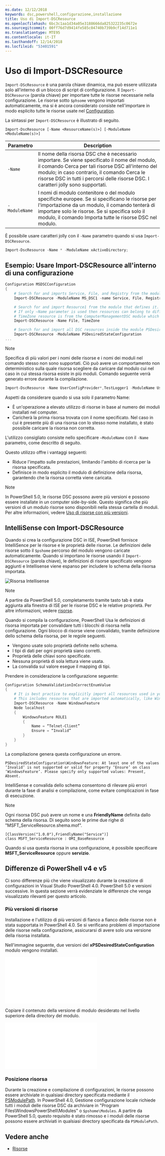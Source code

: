 ```yaml
---
ms.date: 12/12/2018
keywords: dsc,powershell,configurazione,installazione
title: Uso di Import-DSCResource
ms.openlocfilehash: 6bc3c1aa1d34a05e3188666da825322235c0672e
ms.sourcegitcommit: 00ff76d7d9414fe585c04740b739b9cf14d711e1
ms.translationtype: MTE95
ms.contentlocale: it-IT
ms.lasthandoff: 12/14/2018
ms.locfileid: "53401591"
---
```

# <a name="using-import-dscresource"></a>Uso di Import-DSCResource

`Import-DScResource` è una parola chiave dinamica, ma può essere utilizzata solo all'interno di un blocco di script di configurazione. Il `Import-DSCResource` (parola chiave) per importare tutte le risorse necessarie nella configurazione. Le risorse sotto `$phsome` vengono importati automaticamente, ma si è ancora considerato consiste nell'importare in modo esplicito tutte le risorse usate nel [Configuration](Configurations.md).

La sintassi per `Import-DSCResource` è illustrato di seguito.

```syntax
Import-DscResource [-Name <ResourceName(s)>] [-ModuleName <ModuleName(s)>]
```

|Parametro  |Description  |
|---------|---------|
|`-Name`|Il nome della risorsa DSC che è necessario importare. Se viene specificato il nome del modulo, il comando Cerca per tali risorse DSC all'interno del modulo; in caso contrario, il comando Cerca le risorse DSC in tutti i percorsi delle risorse DSC. I caratteri jolly sono supportati.|
|`-ModuleName`|I nomi di modulo contenitore o del modulo specifiche europee.  Se si specificano le risorse per l'importazione da un modulo, il comando tenterà di importare solo le risorse. Se si specifica solo il modulo, il comando Importa tutte le risorse DSC nel modulo.|

È possibile usare caratteri jolly con il `-Name` parametro quando si usa `Import-DSCResource`.

```powershell
Import-DscResource -Name * -ModuleName xActiveDirectory;
```

## <a name="example-use-import-dscresource-within-a-configuration"></a>Esempio: Usare Import-DSCResource all'interno di una configurazione

```powershell
Configuration MSDSCConfiguration
{
    # Search for and imports Service, File, and Registry from the module PSDesiredStateConfiguration.
    Import-DSCResource -ModuleName MS_DSC1 -name Service, File, Registry

    # Search for and import Resource1 from the module that defines it.
    # If only –Name parameter is used then resources can belong to different PowerShell modules as well.
    # TimeZone resource is from the ComputerManagementDSC module which is not installed by default.
    Import-DSCResource -Name File, TimeZone

    # Search for and import all DSC resources inside the module PSDesiredStateConfiguration.
    Import-DSCResource -ModuleName PSDesiredStateConfiguration
...
```

> [!NOTE]
> Specifica di più valori per i nomi delle risorse e i nomi dei moduli nel comando stesso non sono supportati. Ciò può avere un comportamento non deterministico sulla quale risorsa scegliere da caricare dal modulo cui nel caso in cui stessa risorsa esiste in più moduli. Comando seguente verrà generato errore durante la compilazione.
>
> ```powershell
> Import-DscResource -Name UserConfigProvider*,TestLogger1 -ModuleName UserConfigProv,PsModuleForTestLogger
> ```

Aspetti da considerare quando si usa solo il parametro Name:

- È un'operazione a elevato utilizzo di risorse in base al numero dei moduli installati nel computer.
- Caricherà la prima risorsa trovata con il nome specificato. Nel caso in cui è presente più di una risorsa con lo stesso nome installato, è stato possibile caricare la risorsa non corretta.

L'utilizzo consigliato consiste nello specificare `–ModuleName` con il `-Name` parametro, come descritto di seguito.

Questo utilizzo offre i vantaggi seguenti:

- Riduce l'impatto sulle prestazioni, limitando l'ambito di ricerca per la risorsa specificata.
- Definisce in modo esplicito il modulo di definizione della risorsa, garantendo che la risorsa corretta viene caricata.

> [!NOTE]
> In PowerShell 5.0, le risorse DSC possono avere più versioni e possono essere installate in un computer side-by-side. Questo significa che più versioni di un modulo risorse sono disponibili nella stessa cartella di moduli.
> Per altre informazioni, vedere [Uso di risorse con più versioni](sxsresource.md).

## <a name="intellisense-with-import-dscresource"></a>IntelliSense con Import-DSCResource

Quando si crea la configurazione DSC in ISE, PowerShell fornisce IntelliSence per le risorse e le proprietà delle risorse. Le definizioni delle risorse sotto il `$pshome` percorso del modulo vengono caricate automaticamente. Quando si importano le risorse usando il `Import-DSCResource` (parola chiave), le definizioni di risorse specificato vengono aggiunti e Intellisense viene espanso per includere lo schema della risorsa importata.

![Risorsa Intellisense](/media/resource-intellisense.png)

> [!NOTE]
> A partire da PowerShell 5.0, completamento tramite tasto tab è stata aggiunta alla finestra di ISE per le risorse DSC e le relative proprietà. Per altre informazioni, vedere [risorse](../resources/resources.md).

Quando si compila la configurazione, PowerShell Usa le definizioni di risorsa importata per convalidare tutti i blocchi di risorsa nella configurazione.
Ogni blocco di risorse viene convalidato, tramite definizione dello schema della risorsa, per le regole seguenti.

- Vengono usate solo proprietà definite nello schema.
- I tipi di dati per ogni proprietà siano corretti.
- Proprietà delle chiavi sono specificate.
- Nessuna proprietà di sola lettura viene usata.
- La convalida sul valore esegue il mapping di tipi.

Prendere in considerazione la configurazione seguente:

```powershell
Configuration SchemaValidationInCorrectEnumValue
{
    # It is best practice to explicitly import all resources used in your Configuration.
    # This includes resources that are imported automatically, like WindowsFeature.
    Import-DSCResource -Name WindowsFeature
    Node localhost
    {
        WindowsFeature ROLE1
        {
            Name = “Telnet-Client”
            Ensure = “Invalid”
        }
    }
}
```

La compilazione genera questa configurazione un errore.

```output
PSDesiredStateConfiguration\WindowsFeature: At least one of the values ‘Invalid’ is not supported or valid for property ‘Ensure’ on class ‘WindowsFeature’. Please specify only supported values: Present, Absent.
```

IntelliSense e convalida dello schema consentono di rilevare più errori durante la fase di analisi e compilazione, come evitare complicazioni in fase di esecuzione.

> [!NOTE]
> Ogni risorsa DSC può avere un nome e una **FriendlyName** definita dallo schema della risorsa. Di seguito sono le prime due righe di "MSFT_ServiceResource.shema.mof".
> ```syntax
> [ClassVersion("1.0.0"),FriendlyName("Service")]
> class MSFT_ServiceResource : OMI_BaseResource
> ```
> Quando si usa questa risorsa in una configurazione, è possibile specificare **MSFT_ServiceResource** oppure **servizio**.

## <a name="powershell-v4-and-v5-differences"></a>Differenze di PowerShell v4 e v5

Ci sono differenze più che viene visualizzato durante la creazione di configurazioni in Visual Studio PowerShell 4.0. PowerShell 5.0 e versioni successive. In questa sezione verrà evidenziate le differenze che venga visualizzato rilevanti per questo articolo.

### <a name="multiple-resource-versions"></a>Più versioni di risorse

Installazione e l'utilizzo di più versioni di fianco a fianco delle risorse non è stata supportata in PowerShell 4.0. Se si verificano problemi di importazione delle risorse nella configurazione, assicurarsi di avere solo una versione della risorsa installata.

Nell'immagine seguente, due versioni del **xPSDesiredStateConfiguration** modulo vengono installati.

![Più versioni di risorse predefinite](/media/multiple-resource-versions-broken.md)

Copiare il contenuto della versione di modulo desiderato nel livello superiore della directory del modulo.

![Più versioni di risorse predefinite](/media/multiple-resource-versions-fixed.md)

### <a name="resource-location"></a>Posizione risorsa

Durante la creazione e compilazione di configurazioni, le risorse possono essere archiviate in qualsiasi directory specificata mediante il [PSModulePath](/powershell/developer/module/modifying-the-psmodulepath-installation-path). In PowerShell 4.0, Gestione configurazione locale richiede tutti i moduli delle risorse DSC da archiviare in "Program Files\WindowsPowerShell\Modules" o `$pshome\Modules`. A partire da PowerShell 5.0, questo requisito è stato rimosso e i moduli delle risorse possono essere archiviati in qualsiasi directory specificata da `PSModulePath`.

## <a name="see-also"></a>Vedere anche

- [Risorse](../resources/resources.md)
